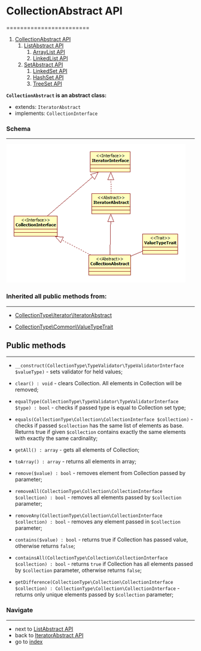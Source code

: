 # CollectionAbstract API
========================

1. [CollectionAbstract API](/docs/api/5.1.1.1.0.0.CollectionAbstractAPI.md)
    1. [ListAbstract API](/docs/api/5.1.1.1.1.0.ListAbstractAPI.md)
        1. [ArrayList API](/docs/api/5.1.1.1.1.1.ArrayListAPI.md)
        2. [LinkedList API](/docs/api/5.1.1.1.1.2.LinkedListAPI.md)
    2. [SetAbstract API](/docs/api/5.1.1.1.2.0.SetAbstractAPI.md)
        1. [LinkedSet API](/docs/api/5.1.1.1.2.1.LinkedSetAPI.md)
        2. [HashSet API](/docs/api/5.1.1.1.2.2.HashSetAPI.md)
        3. [TreeSet API](/docs/api/5.1.1.1.2.3.TreeSetAPI.md)

**`CollectionAbstract` is an abstract class:**

* extends: `IteratorAbstract`
* implements: `CollectionInterface`

### Schema
----------

![CollectionType library structure](/docs/images/collection_abstract_structure.png?raw=true)

### Inherited all public methods from:
--------------------------------------

* [CollectionType\Iterator\IteratorAbstract](/docs/api/5.1.1.0.0.0.IteratorAbstractAPI.md)

* [CollectionType\Common\ValueTypeTrait](/docs/api/5.3.2.ValueTypeTraitAPI.md)

## Public methods
-----------------

* `__construct(CollectionType\TypeValidator\TypeValidatorInterface $valueType)` - sets validator for held values;

* `clear() : void` - clears Collection. All elements in Collection will be removed;

* `equalType(CollectionType\TypeValidator\TypeValidatorInterface $type) : bool` - checks if passed type is equal to Collection set type;

* `equals(CollectionType\Collection\CollectionInterface $collection)` - checks if passed `$collection` has the same list of elements as base. 
Returns true if given `$collection` contains exactly the same elements with exactly the same cardinality;

* `getAll() : array` - gets all elements of Collection;

* `toArray() : array` - returns all elements in array;

* `remove($value) : bool` - removes element from Collection passed by parameter;

* `removeAll(CollectionType\Collection\CollectionInterface $collection) : bool` - removes all elements passed by `$collection` parameter;

* `removeAny(CollectionType\Collection\CollectionInterface $collection) : bool` - removes any element passed in `$collection` parameter;

* `contains($value) : bool` - returns true if Collection has passed value, otherwise returns `false`;

* `containsAll(CollectionType\Collection\CollectionInterface $collection) : bool` - returns `true` if Collection has all elements passed by `$collection` parameter, 
otherwise returns `false`;

* `getDifference(CollectionType\Collection\CollectionInterface $collection) : CollectionType\Collection\CollectionInterface` - returns only unique elements passed by `$collection` parameter;

### Navigate
------------

* next to [ListAbstract API](/docs/api/5.1.1.1.1.0.ListAbstractAPI.md)
* back to [IteratorAbstract API](/docs/api/5.1.1.0.0.0.IteratorAbstractAPI.md)
* go to [index](/docs/README.md)